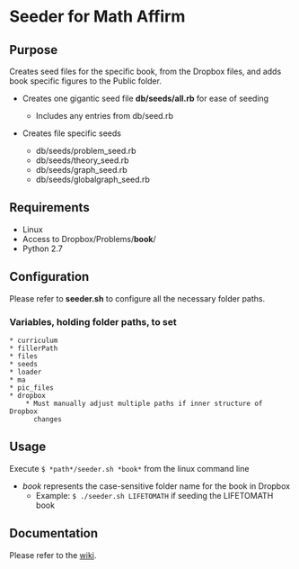 # Seeder for Math Affirm

## Purpose

Creates seed files for the specific book, from the Dropbox files, and adds book
specific figures to the Public folder.

* Creates one gigantic seed file **db/seeds/all.rb** for ease of seeding
    * Includes any entries from db/seed.rb


* Creates file specific seeds
    * db/seeds/problem_seed.rb
    * db/seeds/theory_seed.rb
    * db/seeds/graph_seed.rb
    * db/seeds/globalgraph_seed.rb

## Requirements

* Linux
* Access to Dropbox/Problems/**book**/
* Python 2.7

## Configuration

Please refer to **seeder.sh** to configure all the necessary folder paths.

### Variables, holding folder paths, to set

    * curriculum
    * fillerPath
    * files
    * seeds
    * loader
    * ma
    * pic_files
    * dropbox
        * Must manually adjust multiple paths if inner structure of Dropbox
          changes

## Usage

Execute `$ *path*/seeder.sh *book*` from the linux command line

* *book* represents the case-sensitive folder name for the book in Dropbox
    * Example: `$ ./seeder.sh LIFETOMATH` if seeding the LIFETOMATH book

## Documentation

Please refer to the [wiki](/wiki/Home).
